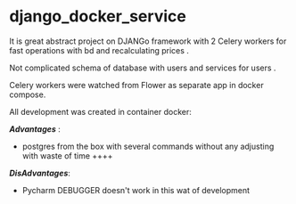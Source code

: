 # django_docker_service


It is great abstract project on DJANGo framework with 2 Celery workers for fast operations with bd and recalculating prices . 

Not complicated schema of database with users and services for users . 

Celery workers were watched from Flower as separate app in docker compose. 

All development was created in container docker: 

___Advantages___ : 

 - postgres from the box with several commands without any adjusting with waste of time ++++
 
 
___DisAdvantages___:
-  Pycharm DEBUGGER doesn't work in this wat of development
